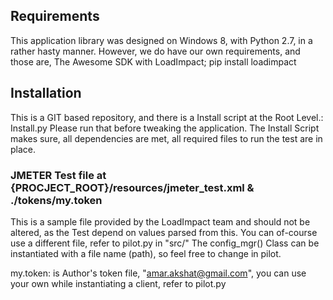## Requirements

This application library was designed on Windows 8, with Python 2.7, in a rather hasty manner.
However, we do have our own requirements, and those are,
The Awesome SDK with LoadImpact; pip install loadimpact

## Installation

This is a GIT based repository, and there is a Install script at the Root Level.: Install.py
Please run that before tweaking the application. The Install Script makes sure, all dependencies are met,
all required files to run the test are in place.

### JMETER Test file at {PROCJECT_ROOT}/resources/jmeter_test.xml & ./tokens/my.token
This is a sample file provided by the LoadImpact team and should not be altered, as the Test depend on values parsed
from this.
You can of-course use a different file, refer to pilot.py in "src/"
The config_mgr() Class can be instantiated with a file name (path), so feel free to change in pilot.

my.token: is Author's token file, "amar.akshat@gmail.com", you can use your own while instantiating a client,
refer to pilot.py

